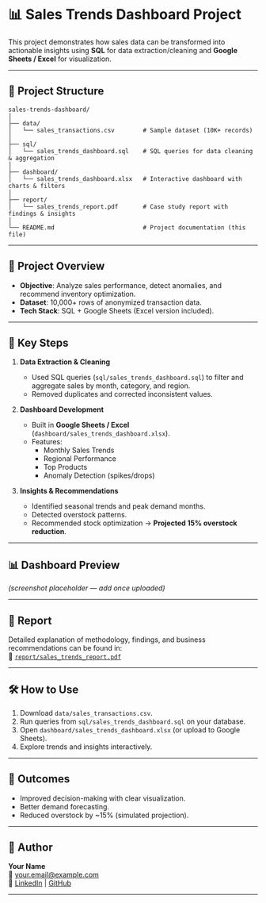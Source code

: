 # 📊 Sales Trends Dashboard Project

This project demonstrates how sales data can be transformed into actionable insights using **SQL** for data extraction/cleaning and **Google Sheets / Excel** for visualization.

---

## 📁 Project Structure
```
sales-trends-dashboard/
│
├── data/
│   └── sales_transactions.csv        # Sample dataset (10K+ records)
│
├── sql/
│   └── sales_trends_dashboard.sql    # SQL queries for data cleaning & aggregation
│
├── dashboard/
│   └── sales_trends_dashboard.xlsx   # Interactive dashboard with charts & filters
│
├── report/
│   └── sales_trends_report.pdf       # Case study report with findings & insights
│
└── README.md                         # Project documentation (this file)
```

---

## 🚀 Project Overview
- **Objective**: Analyze sales performance, detect anomalies, and recommend inventory optimization.
- **Dataset**: 10,000+ rows of anonymized transaction data.
- **Tech Stack**: SQL + Google Sheets (Excel version included).

---

## 🔑 Key Steps
1. **Data Extraction & Cleaning**  
   - Used SQL queries (`sql/sales_trends_dashboard.sql`) to filter and aggregate sales by month, category, and region.
   - Removed duplicates and corrected inconsistent values.

2. **Dashboard Development**  
   - Built in **Google Sheets / Excel** (`dashboard/sales_trends_dashboard.xlsx`).
   - Features:
     - Monthly Sales Trends
     - Regional Performance
     - Top Products
     - Anomaly Detection (spikes/drops)

3. **Insights & Recommendations**  
   - Identified seasonal trends and peak demand months.  
   - Detected overstock patterns.  
   - Recommended stock optimization → **Projected 15% overstock reduction**.

---

## 📊 Dashboard Preview
*(screenshot placeholder — add once uploaded)*  

---

## 📄 Report
Detailed explanation of methodology, findings, and business recommendations can be found in:  
📌 [`report/sales_trends_report.pdf`](report/sales_trends_report.pdf)

---

## 🛠️ How to Use
1. Download `data/sales_transactions.csv`.
2. Run queries from `sql/sales_trends_dashboard.sql` on your database.
3. Open `dashboard/sales_trends_dashboard.xlsx` (or upload to Google Sheets).
4. Explore trends and insights interactively.

---

## 🌟 Outcomes
- Improved decision-making with clear visualization.
- Better demand forecasting.
- Reduced overstock by ~15% (simulated projection).

---

## 👤 Author
**Your Name**  
📧 your.email@example.com  
🔗 [LinkedIn](https://linkedin.com) | [GitHub](https://github.com)

---
